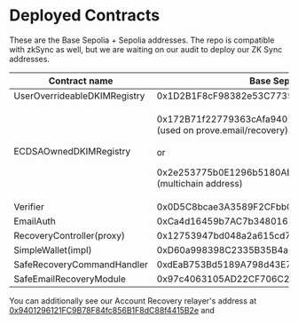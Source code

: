 # Deployed Contracts

These are the Base Sepolia + Sepolia addresses. The repo is compatible with zkSync as well, but we are waiting on our audit to deploy our ZK Sync addresses.

| Contract name                | Base Sepolia                                                                                                                                                             | Sepolia                                    | ZKsync Era                                 |
| ---------------------------- | ------------------------------------------------------------------------------------------------------------------------------------------------------------------------ | ------------------------------------------ | ------------------------------------------ |
| UserOverrideableDKIMRegistry | 0x1D2B1F8cF98382e53C7735F05ef84d51FEd8Eff6                                                                                                                               | 0x1D2B1F8cF98382e53C7735F05ef84d51FEd8Eff6 | 0x7C2e50e58cb6D94BbDa7dCec1aF7634003892aD9 |
| ECDSAOwnedDKIMRegistry       | <p>0x172B71f22779363cAfa940102e9D5524Be7Df51f (used on prove.email/recovery)<br><br>or </p><p></p><p>0x2e253775b0E1296b5180AE4F9908A9c6d92d9f6E (multichain address)</p> | 0x2e253775b0E1296b5180AE4F9908A9c6d92d9f6E |                                            |
| Verifier                     | 0x0D5C8bcae3A3589F2CFbb04895933717aA5098e1                                                                                                                               | 0x0D5C8bcae3A3589F2CFbb04895933717aA5098e1 | 0xC261ba8f3a2219Cd15a463C605c3E272cf105E00 |
| EmailAuth                    | 0xCa4d16459b7AC7b348016244f1fA49d3f87b6F3F                                                                                                                               | 0xCa4d16459b7AC7b348016244f1fA49d3f87b6F3F | 0xFaCAd61572f4c7df60Eb951B875625cc29612f8B |
| RecoveryController(proxy)    | 0x12753947bd048a2a615cd7D4fb39FAa354FA23AE                                                                                                                               | 0x12753947bd048a2a615cd7D4fb39FAa354FA23AE | 0x207A507c7824235D841348e0F204E883B27239A5 |
| SimpleWallet(impl)           | 0xD60a998398C2335B35B4a1df553bfF2C1a1E51A4                                                                                                                               | 0xD60a998398C2335B35B4a1df553bfF2C1a1E51A4 | 0xcB1938e736d54a09491B03D6680A3aedc3477c9E |
| SafeRecoveryCommandHandler   | 0xdEaB753Bd5189A798d43E785bFB1b589468eA550                                                                                                                               | 0xdEaB753Bd5189A798d43E785bFB1b589468eA550 |                                            |
| SafeEmailRecoveryModule      | 0x97c4063105AD22CF706C278e6015E4E93153432C                                                                                                                               | 0x97c4063105AD22CF706C278e6015E4E93153432C |                                            |

You can additionally see our Account Recovery relayer's address at [0x9401296121FC9B78F84fc856B1F8dC88f4415B2e](https://base-sepolia.blockscout.com/address/0x9401296121FC9B78F84fc856B1F8dC88f4415B2e) and&#x20;
